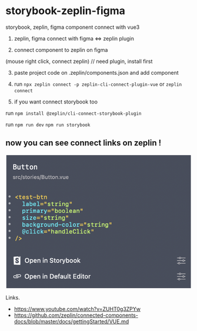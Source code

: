 # storybook-zeplin-figma

storybook, zeplin, figma component connect with vue3


1. zeplin, figma connect with figma <=> zeplin plugin

2. connect component to zeplin on figma

(mouse right click, connect zeplin) // need plugin, install first

3. paste project code on .zeplin/components.json and add component

4. run `npx zeplin connect -p zeplin-cli-connect-plugin-vue` or `zeplin connect`

5. if you want connect storybook too

run `npm install @zeplin/cli-connect-storybook-plugin`


run `npm run dev` `npm run storybook`


## now you can see connect links on zeplin !

![zeplin](/src/assets/zeplin.png)


Links.
- https://www.youtube.com/watch?v=ZUHT0g3ZPYw
- https://github.com/zeplin/connected-components-docs/blob/master/docs/gettingStarted/VUE.md
